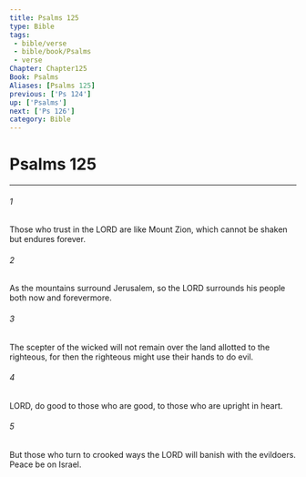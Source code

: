 ```yaml
---
title: Psalms 125
type: Bible
tags:
 - bible/verse
 - bible/book/Psalms
 - verse
Chapter: Chapter125
Book: Psalms
Aliases: [Psalms 125]
previous: ['Ps 124']
up: ['Psalms']
next: ['Ps 126']
category: Bible
---
```

# Psalms 125

***


###### 1 
Those who trust in the LORD are like Mount Zion, which cannot be shaken but endures forever. 

###### 2 
As the mountains surround Jerusalem, so the LORD surrounds his people both now and forevermore. 

###### 3 
The scepter of the wicked will not remain over the land allotted to the righteous, for then the righteous might use their hands to do evil. 

###### 4 
LORD, do good to those who are good, to those who are upright in heart. 

###### 5 
But those who turn to crooked ways the LORD will banish with the evildoers. Peace be on Israel. 
